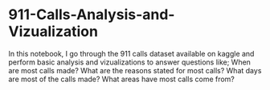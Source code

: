# 911-Calls-Analysis-and-Vizualization
In this notebook, I go through the 911 calls dataset available on kaggle and perform basic analysis and vizualizations to answer questions like; When are most calls made? What are the reasons stated for most calls? What days are most of the calls made? What areas have most calls come from?
